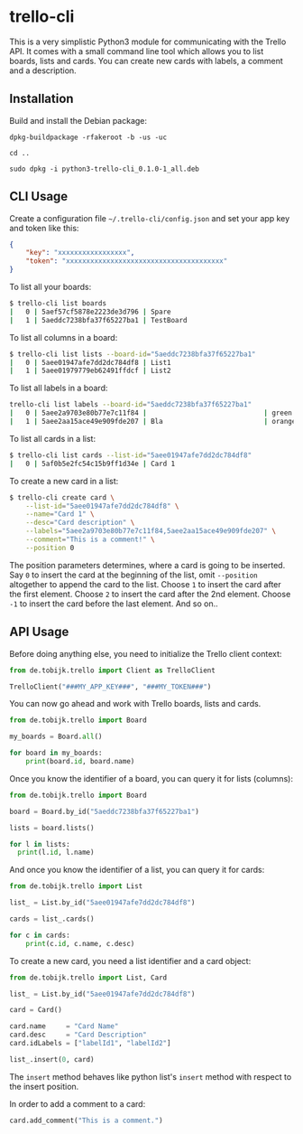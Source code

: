 # trello-cli

This is a very simplistic Python3 module for communicating with the Trello API. It comes with a small command
line tool which allows you to list boards, lists and cards. You can create new cards with labels, a comment and a description.

## Installation

Build and install the Debian package:

```
dpkg-buildpackage -rfakeroot -b -us -uc

cd ..

sudo dpkg -i python3-trello-cli_0.1.0-1_all.deb
```

## CLI Usage

Create a configuration file `~/.trello-cli/config.json` and set your app key and token like this:

```json
{
    "key": "xxxxxxxxxxxxxxxxx",
    "token": "xxxxxxxxxxxxxxxxxxxxxxxxxxxxxxxxxxxxxxx"
}
```

To list all your boards:

```sh
$ trello-cli list boards
|   0 | 5aef57cf5878e2223de3d796 | Spare                                    |
|   1 | 5aeddc7238bfa37f65227ba1 | TestBoard                                |
```

To list all columns in a board:

```sh
$ trello-cli list lists --board-id="5aeddc7238bfa37f65227ba1"
|   0 | 5aee01947afe7dd2dc784df8 | List1                                    |
|   1 | 5aee01979779eb62491ffdcf | List2                                    |
```

To list all labels in a board:

```sh
trello-cli list labels --board-id="5aeddc7238bfa37f65227ba1"
|   0 | 5aee2a9703e80b77e7c11f84 |                             | green      |
|   1 | 5aee2aa15ace49e909fde207 | Bla                         | orange     |
```

To list all cards in a list:

```sh
$ trello-cli list cards --list-id="5aee01947afe7dd2dc784df8"
|   0 | 5af0b5e2fc54c15b9ff1d34e | Card 1                                   |
```

To create a new card in a list:

```sh
$ trello-cli create card \
    --list-id="5aee01947afe7dd2dc784df8" \
    --name="Card 1" \
    --desc="Card description" \
    --labels="5aee2a9703e80b77e7c11f84,5aee2aa15ace49e909fde207" \
    --comment="This is a comment!" \
    --position 0
```

The position parameters determines, where a card is going to be inserted. Say `0` to insert the card at the beginning of the list, omit `--position` altogether to append the card to the list. Choose `1` to insert the card after the first element. Choose `2` to insert the card after the 2nd element. Choose `-1` to insert the card before the last element. And so on..

## API Usage

Before doing anything else, you need to initialize the Trello client context:

```python
from de.tobijk.trello import Client as TrelloClient

TrelloClient("###MY_APP_KEY###", "###MY_TOKEN###")
```

You can now go ahead and work with Trello boards, lists and cards.

```python
from de.tobijk.trello import Board

my_boards = Board.all()

for board in my_boards:
    print(board.id, board.name)
```

Once you know the identifier of a board, you can query it for lists (columns):

```python
from de.tobijk.trello import Board

board = Board.by_id("5aeddc7238bfa37f65227ba1")

lists = board.lists()

for l in lists:
  print(l.id, l.name)
```

And once you know the identifier of a list, you can query it for cards:

```python
from de.tobijk.trello import List

list_ = List.by_id("5aee01947afe7dd2dc784df8")

cards = list_.cards()

for c in cards:
    print(c.id, c.name, c.desc)
```

To create a new card, you need a list identifier and a card object:

```python
from de.tobijk.trello import List, Card

list_ = List.by_id("5aee01947afe7dd2dc784df8")

card = Card()

card.name     = "Card Name"
card.desc     = "Card Description"
card.idLabels = ["labelId1", "labelId2"]

list_.insert(0, card)
```

The `insert` method behaves like python list's `insert` method with respect to the insert position.

In order to add a comment to a card:

```python
card.add_comment("This is a comment.")
```
